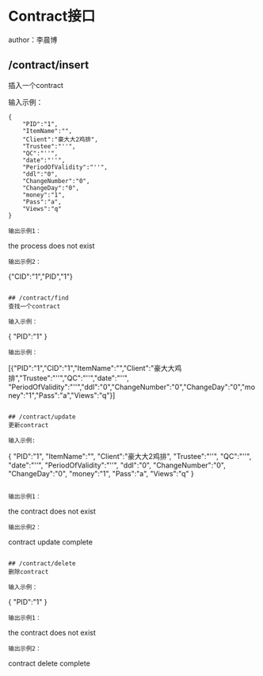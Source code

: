 # Contract接口
author：李晨博

## /contract/insert
插入一个contract

输入示例：
```
{
    "PID":"1",
    "ItemName":"",
    "Client":"豪大大2鸡排",
    "Trustee":"''",
    "QC":"''",
    "date":"''",
    "PeriodOfValidity":"''",
    "ddl":"0",
    "ChangeNumber":"0",
    "ChangeDay":"0",
    "money":"1",
    "Pass":"a",
    "Views":"q"
}

输出示例1：
```
the process does not exist
```
输出示例2：
```
{"CID":"1","PID","1"}
```

## /contract/find
查找一个contract

输入示例：
```
{
    "PID":"1"
}
```
输出示例：
```
[{"PID":"1","CID":"1","ItemName":"","Client":"豪大大鸡排","Trustee":"''","QC":"''","date":"''",
"PeriodOfValidity":"''","ddl":"0","ChangeNumber":"0","ChangeDay":"0","money":"1","Pass":"a","Views":"q"}]

```

## /contract/update
更新contract

输入示例:
```
{
    "PID":"1",
    "ItemName":"",
    "Client":"豪大大2鸡排",
    "Trustee":"''",
    "QC":"''",
    "date":"''",
    "PeriodOfValidity":"''",
    "ddl":"0",
    "ChangeNumber":"0",
    "ChangeDay":"0",
    "money":"1",
    "Pass":"a",
    "Views":"q"
}

```

输出示例1：
```
the contract does not exist
```
输出示例2：
```
contract update complete
```

## /contract/delete
删除contract

输入示例：
```
{
    "PID":"1"
}
```
输出示例1：
```
the contract does not exist
```
输出示例2：
```
contract delete complete
```